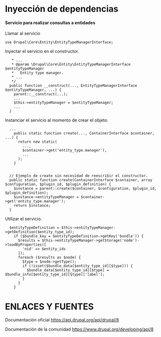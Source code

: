 Inyección de dependencias
========

#### Servicio para realizar consultas a entidades

Llamar al servicio
```
use Drupal\Core\Entity\EntityTypeManagerInterface;
```

Inyectar el servicio en el constructor.
```
   * ...
   * @param \Drupal\Core\Entity\EntityTypeManagerInterface $entityTypeManager
   *   Entity type manager.
   * ...
   */
  public function __construct(..., EntityTypeManagerInterface $entityTypeManager, ...) {
    parent::__construct(...);
    ...
    $this->entityTypeManager = $entityTypeManager;
    ...
  }
```

Instanciar el servicio al momento de crear el objeto.
```
  ...
    public static function create(..., ContainerInterface $container, ...) {
      return new static(
        ...,
        $container->get('entity_type.manager'),
        ...
      );
    }


  // Ejemplo de create sin necesidad de reescribir el constructor.
  public static function create(ContainerInterface $container, array $configuration, $plugin_id, $plugin_definition) {
    $instance = parent::create($container, $configuration, $plugin_id, $plugin_definition);
    $instance->entityTypeManager = $container->get('entity_type.manager');
    return $instance;
  }
```

Utilizar el servicio.
```
  $entityTypeDefinition = $this->entityTypeManager->getDefinition($entity_type_id);
    if ($bundle_key = $entityTypeDefinition->getKey('bundle')) {
      $results = $this->entityTypeManager->getStorage('node')->loadByProperties([
        'nid' => $entity_ids
      ]);
      foreach ($results as $node) {
        $type = $node->getType();
        if (!isset($bundle_data[$entity_type_id][$type])) {
          $bundle_data[$entity_type_id][$type] = $bundle_info[$entity_type_id][$type]['label'];
        }
      }
    }
```

ENLACES Y FUENTES
=================
Documentación oficial
https://api.drupal.org/api/drupal/8

Documentación de la comunidad
https://www.drupal.org/developing/api/8
